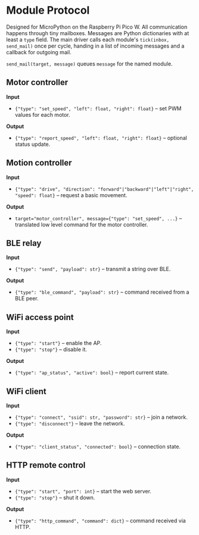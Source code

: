 # Module Protocol

Designed for MicroPython on the Raspberry Pi Pico W. All communication
happens through tiny mailboxes. Messages are Python dictionaries with at
least a `type` field. The main driver calls each module's
`tick(inbox, send_mail)` once per cycle, handing in a list of incoming
messages and a callback for outgoing mail.

`send_mail(target, message)` queues `message` for the named module.

## Motor controller

**Input**
- `{"type": "set_speed", "left": float, "right": float}` – set PWM
  values for each motor.

**Output**
- `{"type": "report_speed", "left": float, "right": float}` –
  optional status update.

## Motion controller

**Input**
- `{"type": "drive", "direction": "forward"|"backward"|"left"|"right", "speed": float}`
  – request a basic movement.

**Output**
- `target="motor_controller", message={"type": "set_speed", ...}` –
  translated low level command for the motor controller.

## BLE relay

**Input**
- `{"type": "send", "payload": str}` – transmit a string over BLE.

**Output**
- `{"type": "ble_command", "payload": str}` – command received from
  a BLE peer.

## WiFi access point

**Input**
- `{"type": "start"}` – enable the AP.
- `{"type": "stop"}` – disable it.

**Output**
- `{"type": "ap_status", "active": bool}` – report current state.

## WiFi client

**Input**
- `{"type": "connect", "ssid": str, "password": str}` – join a
  network.
- `{"type": "disconnect"}` – leave the network.

**Output**
- `{"type": "client_status", "connected": bool}` – connection state.

## HTTP remote control

**Input**
- `{"type": "start", "port": int}` – start the web server.
- `{"type": "stop"}` – shut it down.

**Output**
- `{"type": "http_command", "command": dict}` – command received via
  HTTP.

